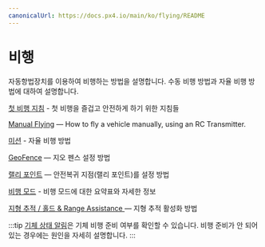```yaml
---
canonicalUrl: https://docs.px4.io/main/ko/flying/README
---
```


# 비행

자동항법장치를 이용하여 비행하는 방법을 설명합니다. 수동 비행 방법과 자율 비행 방법에 대하여 설명합니다.

[첫 비행 지침](../flying/first_flight_guidelines.md) - 첫 비행을 즐겁고 안전하게 하기 위한 지침들

[Manual Flying](../flying/basic_flying.md) — How to fly a vehicle manually, using an RC Transmitter.

[미션](../flying/missions.md) - 자율 비행 방법

[GeoFence](../flying/geofence.md) — 지오 펜스 설정 방법

[랠리 포인트](../flying/plan_safety_points.md) — 안전복귀 지점(랠리 포인트)를 설정 방법

[비행 모드](../flight_modes/README.md) - 비행 모드에 대한 요약표와 자세한 정보

[지형 추적 / 홀드 & Range Assistance ](../flying/terrain_following_holding.md) — 지형 추적 활성화 방법

:::tip
[기체 상태 알림](../getting_started/vehicle_status.md)은 기체 비행 준비 여부를 확인할 수 있습니다. 비행 준비가 안 되어 있는 경우에는 원인을 자세히 설명합니다.
:::
